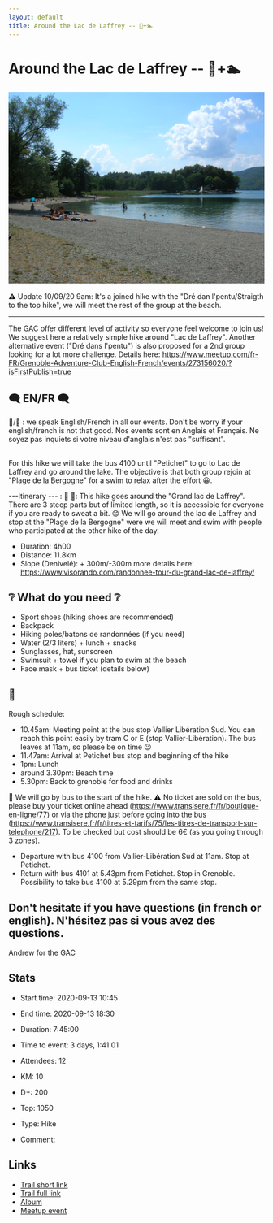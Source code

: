 ```yaml
---
layout: default
title: Around the Lac de Laffrey -- 🥾+🏊
---
```


# Around the Lac de Laffrey -- 🥾+🏊

![2020-09-13-laffrey](/Stats/img/orig/2020-09-13-laffrey.jpg)

⚠️ Update 10/09/20 9am: It's a joined hike with the "Dré dan l'pentu/Straigth to the top hike", we will meet the rest of the group at the beach.
______________________
The GAC offer different level of activity so everyone feel welcome to join us! We suggest here a relatively simple hike around "Lac de Laffrey".
Another alternative event ("Dré dans l'pentu") is also proposed for a 2nd group looking for a lot more challenge. Details here: https://www.meetup.com/fr-FR/Grenoble-Adventure-Club-English-French/events/273156020/?isFirstPublish=true

## 🗨️ EN/FR 🗨️
🦅/🐓 : we speak English/French in all our events. Don't be worry if your english/french is not that good. Nos events sont en Anglais et Français. Ne soyez pas inquiets si votre niveau d'anglais n'est pas "suffisant".

## 
For this hike we will take the bus 4100 until "Petichet" to go to Lac de Laffrey and go around the lake. The objective is that both group rejoin at "Plage de la Bergogne" for a swim to relax after the effort 😀.

---Itinerary --- : 💪
🥾: This hike goes around the "Grand lac de Laffrey". There are 3 steep parts but of limited length, so it is accessible for everyone if you are ready to sweat a bit. 😊 We will go around the lac de Laffrey and stop at the "Plage de la Bergogne" were we will meet and swim with people who participated at the other hike of the day.
- Duration: 4h00
- Distance: 11.8km
- Slope (Denivelé): + 300m/-300m
more details here: https://www.visorando.com/randonnee-tour-du-grand-lac-de-laffrey/

## ❔ What do you need ❔
- Sport shoes (hiking shoes are recommended)
- Backpack
- Hiking poles/batons de randonnées (if you need)
- Water (2/3 liters) + lunch + snacks
- Sunglasses, hat, sunscreen
- Swimsuit + towel if you plan to swim at the beach
- Face mask + bus ticket (details below)

## 📅
Rough schedule:
- 10.45am: Meeting point at the bus stop Vallier Libération Sud. You can reach this point easily by tram C or E (stop Vallier-Libération). The bus leaves at 11am, so please be on time 😉
- 11.47am: Arrival at Petichet bus stop and beginning of the hike
- 1pm: Lunch
- around 3.30pm: Beach time
- 5.30pm: Back to grenoble for food and drinks

____🚌____
We will go by bus to the start of the hike. ⚠️ No ticket are sold on the bus, please buy your ticket online ahead (https://www.transisere.fr/fr/boutique-en-ligne/77) or via the phone just before going into the bus (https://www.transisere.fr/fr/titres-et-tarifs/75/les-titres-de-transport-sur-telephone/217). To be checked but cost should be 6€ (as you going through 3 zones).
- Departure with bus 4100 from Vallier-Libération Sud at 11am. Stop at Petichet.
- Return with bus 4101 at 5.43pm from Petichet. Stop in Grenoble. Possibility to take bus 4100 at 5.29pm from the same stop.

Don't hesitate if you have questions (in french or english).
N'hésitez pas si vous avez des questions.
--
Andrew for the GAC

## Stats

- Start time: 2020-09-13 10:45
- End time: 2020-09-13 18:30
- Duration: 7:45:00
- Time to event: 3 days, 1:41:01
- Attendees: 12

- KM: 10
- D+: 200
- Top: 1050
- Type: Hike
- Comment: 

## Links

- [Trail short link](https://s.42l.fr/OYlyM0Y9)
- [Trail full link]()
- [Album](https://binnette.github.io/GacImg2020/)
- [Meetup event](https://www.meetup.com/grenoble-adventure-club-english-french/events/273156179/)
